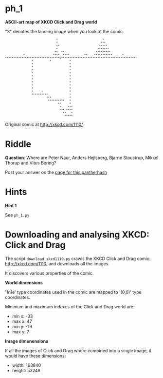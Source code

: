 ph_1
====

**ASCII-art map of XKCD Click and Drag world**

"S" denotes the landing image when you look at the comic.

<pre style="font-size:x-small;">
                               *                           *                    
                               *                          ***                   
                               **                        *****                  
                               *                        *******                 
                              **  **                   *********                
           *                 ****  ****         **    ***********      *        
*********************************S**********************************************
                *          *           *                                        
                *                      *                                        
                *                      *                                        
                *                      *                                        
                *                      *                                        
                *                      *                                        
                *                      *                                        
                *                      *                                        
                *                      *                                        
                *                      *                                        
                *     *                *                                        
                **********             *                                        
                         ***           *                                        
                          **********   *                                        
                                **     *                                        
                                 *    ***                                       
                                 *** ****                                       
                                   **   *                                       
                                    *****                                       
</pre>

Original comic at http://xkcd.com/1110/

Riddle
===

**Question**: Where are Peter Naur, Anders Hejlsberg, Bjarne Stoustrup, Mikkel Thorup and Vitus Bering?

Post your answer on the [page for this pantherhash](http://pantherhash.com/ph_1/ "Click and Drag")

Hints
===

**Hint 1**

See `ph_1.py`

Downloading and analysing XKCD: Click and Drag
===

The script `download_xkcd1110.py` crawls the XKCD Click and Drag comic: http://xkcd.com/1110, and downloads all the images.

It discovers various properties of the comic.

**World dimensions**

'1n1e' type coordinates used in the comic are mapped to '(0,0)' type coordinates.

Minimum and maximum indexes of the Click and Drag world are: 

* min x: -33
* max x:  47 
* min y: -19
* max y:   7

**Image dimenensions**

If all the images of Click and Drag where combined into a single image, it would have these dimensions:

* width: 163840
* height: 53248


